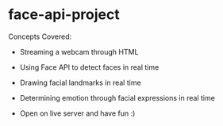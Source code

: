 # face-api-project

Concepts Covered:

- Streaming a webcam through HTML
- Using Face API to detect faces in real time
- Drawing facial landmarks in real time
- Determining emotion through facial expressions in real time

- Open on live server and have fun :)
